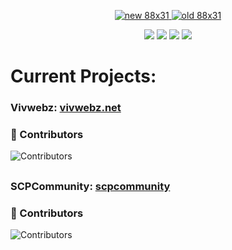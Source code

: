 <p align="center">
  <a href="https://vivwebz.net/">
    <img src="https://assets.vivwebz.net/vivwebz88x31.gif" title="new 88x31">
  </a>
  <a href="https://vivwebz.net/">
    <img src="https://assets.vivwebz.net/vivwebz.png" title="old 88x31">
  </a>
</p>

<div align="center">
<img src="https://raw.githubusercontent.com/ivoryonline/readmestats/master/generated/overview.svg#gh-dark-mode-only"/>
<img src="https://raw.githubusercontent.com/ivoryonline/readmestats/master/generated/overview.svg#gh-light-mode-only"/>
<img src="https://raw.githubusercontent.com/ivoryonline/readmestats/master/generated/languages.svg#gh-dark-mode-only"/>
<img src="https://raw.githubusercontent.com/ivoryonline/readmestats/master/generated/languages.svg#gh-light-mode-only"/>
</div>

# Current Projects:
### Vivwebz: [vivwebz.net](https://vivwebz.net)
### 🚀 Contributors
![Contributors](https://img.shields.io/github/contributors/ivoryonline/vivwebznew)
##
### SCPCommunity: [scpcommunity](https://scpcommunity.pages.dev/)
### 🚀 Contributors
![Contributors](https://img.shields.io/github/contributors/ivoryonline/scpcommunity)
